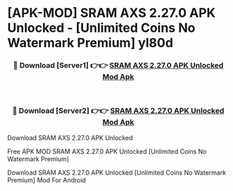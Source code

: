 # [APK-MOD] SRAM AXS 2.27.0 APK Unlocked - [Unlimited Coins No Watermark Premium] yl80d



<div align="center">
<h3>🔴 Download [Server1] 👉👉 <a href="https://momento.my/?title=SRAM_AXS_2.27.0_APK_Unlocked">SRAM AXS 2.27.0 APK Unlocked Mod Apk</a></h3><br>

<h3>🔴 Download [Server2] 👉👉 <a href="https://momento.my/?title=SRAM_AXS_2.27.0_APK_Unlocked">SRAM AXS 2.27.0 APK Unlocked Mod Apk</a></h3>
</div>



Download SRAM AXS 2.27.0 APK Unlocked 

Free APK MOD SRAM AXS 2.27.0 APK Unlocked [Unlimited Coins No Watermark Premium]

Download SRAM AXS 2.27.0 APK Unlocked [Unlimited Coins No Watermark Premium] Mod For Android
